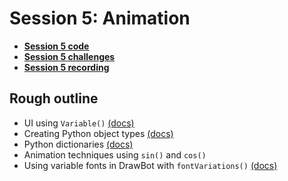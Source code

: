 # Session 5: Animation

* [**Session 5 code**](/session-5/code)
* [**Session 5 challenges**](/session-5/challenges)
* [**Session 5 recording**](#)


## Rough outline

* UI using `Variable()` [(docs)](https://drawbot.com/content/variables.html)
* Creating Python object types [(docs)](https://docs.python.org/3/tutorial/classes.html)
* Python dictionaries [(docs)](https://docs.python.org/3/tutorial/datastructures.html#dictionaries)
* Animation techniques using `sin()` and `cos()`
* Using variable fonts in DrawBot with `fontVariations()` [(docs)](https://www.drawbot.com/content/text/textProperties.html#drawBot.fontVariations)



